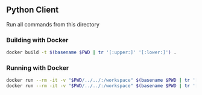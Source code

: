 ## Python Client

Run all commands from this directory

### Building with Docker

```bash
docker build -t $(basename $PWD | tr '[:upper:]' '[:lower:]') .
```

### Running with Docker

```bash
docker run --rm -it -v "$PWD/../../:/workspace" $(basename $PWD | tr '[:upper:]' '[:lower:]') /bin/bash
docker run --rm -it -v "$PWD/../../:/workspace" $(basename $PWD | tr '[:upper:]' '[:lower:]') ./clients/GVGAI-PythonClient/src/oneclickRunFromPythonClient.sh
```
